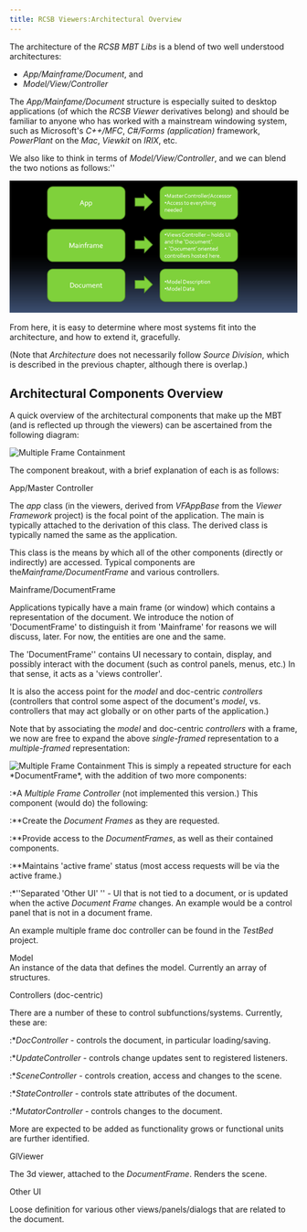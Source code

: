 ```yaml
---
title: RCSB Viewers:Architectural Overview
---
```


The architecture of the *RCSB MBT Libs* is a blend of two well
understood architectures:

-   *App/Mainframe/Document*, and
-   *Model/View/Controller*

The *App/Mainfame/Document* structure is especially suited to desktop
applications (of which the *RCSB Viewer* derivatives belong) and should
be familiar to anyone who has worked with a mainstream windowing system,
such as Microsoft's *C++/MFC*, *C\#/Forms (application)* framework,
*PowerPlant* on the *Mac*, *Viewkit* on *IRIX*, etc.

We also like to think in terms of *Model/View/Controller*, and we can
blend the two notions as follows:''

  
  
![](MBTArchAMDtoMVC.png "fig:MBTArchAMDtoMVC.png")

From here, it is easy to determine where most systems fit into the
architecture, and how to extend it, gracefully.

(Note that *Architecture* does not necessarily follow *Source Division*,
which is described in the previous chapter, although there is overlap.)

Architectural Components Overview
---------------------------------

A quick overview of the architectural components that make up the MBT
(and is reflected up through the viewers) can be ascertained from the
following diagram:

<img src="images/MBTSingleFrameContainmentArch.png" alt="Multiple Frame Containment" />

The component breakout, with a brief explanation of each is as follows:

App/Master Controller  

<!-- -->

  
The *app* class (in the viewers, derived from *VFAppBase* from the
*Viewer Framework* project) is the focal point of the application. The
main is typically attached to the derivation of this class. The derived
class is typically named the same as the application.

<!-- -->

  
This class is the means by which all of the other components (directly
or indirectly) are accessed. Typical components are
the*Mainframe/DocumentFrame* and various controllers.

<!-- -->

Mainframe/DocumentFrame  

<!-- -->

  
Applications typically have a main frame (or window) which contains a
representation of the document. We introduce the notion of
'DocumentFrame' to distinguish it from 'Mainframe' for reasons we will
discuss, later. For now, the entities are one and the same.

<!-- -->

  
The 'DocumentFrame'' contains UI necessary to contain, display, and
possibly interact with the document (such as control panels, menus,
etc.) In that sense, it acts as a 'views controller'.

<!-- -->

  
It is also the access point for the *model* and doc-centric
*controllers* (controllers that control some aspect of the document's
*model*, vs. controllers that may act globally or on other parts of the
application.)

<!-- -->

  
Note that by associating the *model* and doc-centric *controllers* with
a frame, we now are free to expand the above *single-framed*
representation to a *multiple-framed* representation:

<img src="images/MBTMDIContainmentArch.png" alt="Multiple Frame Containment"/>
This is simply a repeated structure for each *DocumentFrame*, with the
addition of two more components:

:\*A *Multiple Frame Controller* (not implemented this version.) This
component (would do) the following:

:\*\*Create the *Document Frames* as they are requested.

:\*\*Provide access to the *DocumentFrames*, as well as their contained
components.

:\*\*Maintains 'active frame' status (most access requests will be via
the active frame.)

:\*''Separated 'Other UI' '' - UI that is not tied to a document, or is
updated when the active *Document Frame* changes. An example would be a
control panel that is not in a document frame.

  
An example multiple frame doc controller can be found in the *TestBed*
project.

<!-- -->

Model  
An instance of the data that defines the model. Currently an array of
structures.

<!-- -->

Controllers (doc-centric)  

<!-- -->

  
There are a number of these to control subfunctions/systems. Currently,
these are:

:\**DocController* - controls the document, in particular
loading/saving.

:\**UpdateController* - controls change updates sent to registered
listeners.

:\**SceneController* - controls creation, access and changes to the
scene.

:\**StateController* - controls state attributes of the document.

:\**MutatorController* - controls changes to the document.

More are expected to be added as functionality grows or functional units
are further identified.

GlViewer  

<!-- -->

  
The 3d viewer, attached to the *DocumentFrame*. Renders the scene.

<!-- -->

Other UI  

<!-- -->

  
Loose definition for various other views/panels/dialogs that are related
to the document.


